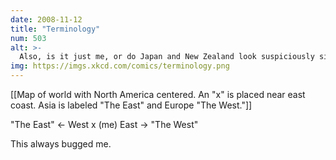 ```yaml
---
date: 2008-11-12
title: "Terminology"
num: 503
alt: >-
  Also, is it just me, or do Japan and New Zealand look suspiciously similar?  Has anyone seen them at a party together?
img: https://imgs.xkcd.com/comics/terminology.png
---
```

[[Map of world with North America centered. An "x" is placed near east coast. Asia is labeled "The East" and Europe "The West."]]

"The East" <- West x (me) East -> "The West"

This always bugged me.